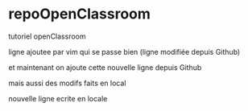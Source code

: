# repoOpenClassroom
tutoriel openClassroom

ligne ajoutee par vim qui se passe bien (ligne modifiée depuis Github)

et maintenant on ajoute cette nouvelle ligne depuis Github

mais aussi des modifs faits en local

nouvelle ligne ecrite en locale